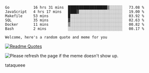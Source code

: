 <!--START_SECTION:waka-->

```text
Go           16 hrs 31 mins  ██████████████████▒░░░░░░   73.08 %
JavaScript   4 hrs 17 mins   ████▓░░░░░░░░░░░░░░░░░░░░   19.00 %
Makefile     53 mins         █░░░░░░░░░░░░░░░░░░░░░░░░   03.92 %
SQL          35 mins         ▓░░░░░░░░░░░░░░░░░░░░░░░░   02.63 %
Docker       11 mins         ▒░░░░░░░░░░░░░░░░░░░░░░░░   00.82 %
Bash         2 mins          ░░░░░░░░░░░░░░░░░░░░░░░░░   00.17 %
```

<!--END_SECTION:waka-->

`Welcome, here's a random quote and meme for you`

[![Readme Quotes](https://quotes-github-readme.vercel.app/api?type=horizontal&theme=catppuccin)](https://github.com/piyushsuthar/github-readme-quotes)

<img src='https://user-images.githubusercontent.com/88014435/172651369-4de96835-d6c3-4804-9d49-780e5b4ff258.png' title="Meme" alt="Please refresh the page if the meme doesn't show up.">

tataqueee

